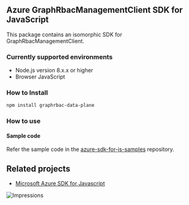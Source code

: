 ## Azure GraphRbacManagementClient SDK for JavaScript

This package contains an isomorphic SDK for GraphRbacManagementClient.

### Currently supported environments

- Node.js version 8.x.x or higher
- Browser JavaScript

### How to Install

```bash
npm install graphrbac-data-plane
```

### How to use

#### Sample code

Refer the sample code in the [azure-sdk-for-js-samples](https://github.com/Azure/azure-sdk-for-js-samples) repository.

## Related projects

- [Microsoft Azure SDK for Javascript](https://github.com/Azure/azure-sdk-for-js)


![Impressions](https://azure-sdk-impressions.azurewebsites.net/api/impressions/azure-sdk-for-js%2Fsdk%2Fcdn%2Farm-cdn%2FREADME.png)